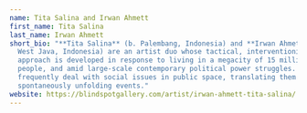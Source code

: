 ```yaml
---
name: Tita Salina and Irwan Ahmett
first_name: Tita Salina
last_name: Irwan Ahmett
short_bio: "**Tita Salina** (b. Palembang, Indonesia) and **Irwan Ahmett** (b.
  West Java, Indonesia) are an artist duo whose tactical, interventionist
  approach is developed in response to living in a megacity of 15 million
  people, and amid large-scale contemporary political power struggles. They
  frequently deal with social issues in public space, translating them into
  spontaneously unfolding events."
website: https://blindspotgallery.com/artist/irwan-ahmett-tita-salina/
---
```

